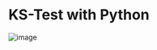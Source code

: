 # KS-Test with Python 
![image](https://user-images.githubusercontent.com/59009782/104019392-95f1a600-51e3-11eb-92fc-ed0efd61c134.png)
